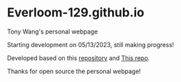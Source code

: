# Everloom-129.github.io
Tony Wang's personal webpage

Starting development on 05/13/2023, still making progress!

Developed based on this [repository](https://github.com/Violet24K/Violet24K.github.io) and [This repo](https://github.com/JunweiLiang/junweiliang.github.io).

Thanks for open source the personal webpage!

